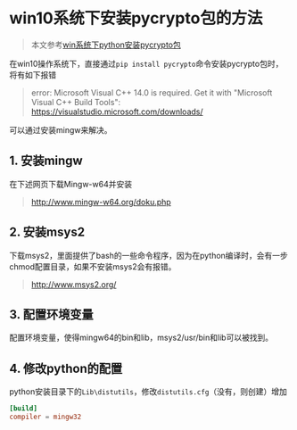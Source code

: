 # win10系统下安装pycrypto包的方法

> 本文参考[win系统下python安装pycrypto包](https://blog.csdn.net/chen09122763/article/details/79017635)

在win10操作系统下，直接通过`pip install pycrypto`命令安装pycrypto包时，将有如下报错

> error: Microsoft Visual C++ 14.0 is required. Get it with "Microsoft Visual C++ Build Tools": <https://visualstudio.microsoft.com/downloads/>

可以通过安装mingw来解决。

## 1. 安装mingw

在下述网页下载Mingw-w64并安装

> <http://www.mingw-w64.org/doku.php>

## 2. 安装msys2

下载msys2，里面提供了bash的一些命令程序，因为在python编译时，会有一步chmod配置目录，如果不安装msys2会有报错。

> <http://www.msys2.org/>

## 3. 配置环境变量

配置环境变量，使得mingw64的bin和lib，msys2/usr/bin和lib可以被找到。

## 4. 修改python的配置

python安装目录下的`Lib\distutils`，修改`distutils.cfg`（没有，则创建）增加

```conf
[build]
compiler = mingw32
```
